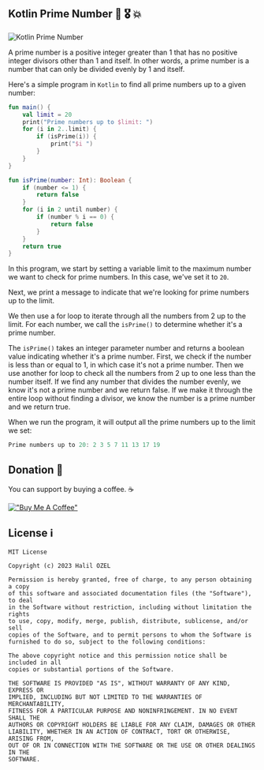 ## Kotlin Prime Number 🔢 🎖️ 💥

![Kotlin Prime Number](https://www.zealousweb.com/wp-content/uploads/2020/05/Banner-2.jpg)

A prime number is a positive integer greater than 1 that has no positive integer divisors other than 1 and itself. In other words, a prime number is a number that can only be divided evenly by 1 and itself.

Here's a simple program in `Kotlin` to find all prime numbers up to a given number:

```kotlin
fun main() {
    val limit = 20
    print("Prime numbers up to $limit: ")
    for (i in 2..limit) {
        if (isPrime(i)) {
            print("$i ")
        }
    }
}

fun isPrime(number: Int): Boolean {
    if (number <= 1) {
        return false
    }
    for (i in 2 until number) {
        if (number % i == 0) {
            return false
        }
    }
    return true
}
```
In this program, we start by setting a variable limit to the maximum number we want to check for prime numbers. In this case, we've set it to `20`.

Next, we print a message to indicate that we're looking for prime numbers up to the limit.

We then use a for loop to iterate through all the numbers from 2 up to the limit. For each number, we call the `isPrime()` to determine whether it's a prime number.

The `isPrime()` takes an integer parameter number and returns a boolean value indicating whether it's a prime number. First, we check if the number is less than or equal to 1, in which case it's not a prime number. Then we use another for loop to check all the numbers from 2 up to one less than the number itself. If we find any number that divides the number evenly, we know it's not a prime number and we return false. If we make it through the entire loop without finding a divisor, we know the number is a prime number and we return true.

When we run the program, it will output all the prime numbers up to the limit we set:

```kotlin
Prime numbers up to 20: 2 3 5 7 11 13 17 19
```
## Donation 💸

You can support by buying a coffee.  ☕

[!["Buy Me A Coffee"](https://www.buymeacoffee.com/assets/img/custom_images/orange_img.png)](https://www.buymeacoffee.com/halilozel1903)


## License ℹ️
```
MIT License

Copyright (c) 2023 Halil OZEL

Permission is hereby granted, free of charge, to any person obtaining a copy
of this software and associated documentation files (the "Software"), to deal
in the Software without restriction, including without limitation the rights
to use, copy, modify, merge, publish, distribute, sublicense, and/or sell
copies of the Software, and to permit persons to whom the Software is
furnished to do so, subject to the following conditions:

The above copyright notice and this permission notice shall be included in all
copies or substantial portions of the Software.

THE SOFTWARE IS PROVIDED "AS IS", WITHOUT WARRANTY OF ANY KIND, EXPRESS OR
IMPLIED, INCLUDING BUT NOT LIMITED TO THE WARRANTIES OF MERCHANTABILITY,
FITNESS FOR A PARTICULAR PURPOSE AND NONINFRINGEMENT. IN NO EVENT SHALL THE
AUTHORS OR COPYRIGHT HOLDERS BE LIABLE FOR ANY CLAIM, DAMAGES OR OTHER
LIABILITY, WHETHER IN AN ACTION OF CONTRACT, TORT OR OTHERWISE, ARISING FROM,
OUT OF OR IN CONNECTION WITH THE SOFTWARE OR THE USE OR OTHER DEALINGS IN THE
SOFTWARE.
```